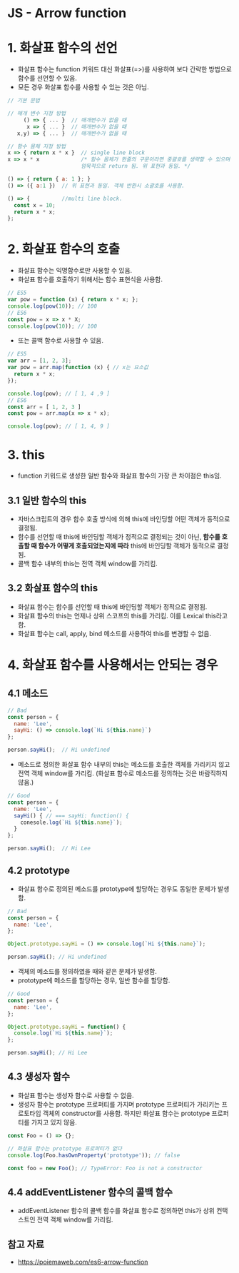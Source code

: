 # JS - Arrow function

# 1. 화살표 함수의 선언

- 화살표 함수는 function 키워드 대신 화살표(=>)를 사용하여 보다 간략한 방법으로 함수를 선언할 수 있음.
- 모든 경우 화살표 함수를 사용할 수 있는 것은 아님.

```jsx
// 기본 문법

// 매개 변수 지정 방법
     () => { ... }  // 매개변수가 없을 때
      x => { ... }  // 매개변수가 없을 때
   x,y) => { ... }  // 매개변수가 없을 때

// 함수 몸체 지정 방법
x => { return x * x }  // single line block
x => x * x             /* 함수 몸체가 한줄의 구문이라면 중괄호를 생략할 수 있으며
                       암묵적으로 return 됨. 위 표현과 동일. */

() => { return { a: 1 }; }
() => ({ a:1 })  // 위 표현과 동일. 객체 반환시 소괄호를 사용함.

() => {          //multi line block.
  const x = 10;
  return x * x;
};
```

# 2. 화살표 함수의 호출

- 화살표 함수는 익명함수로만 사용할 수 있음.
- 화살표 함수를 호출하기 위해서는 함수 표현식을 사용함.

```jsx
// ES5
var pow = function (x) { return x * x; };
console.log(pow(10)); // 100
// ES6
const pow = x => x * X;
console.log(pow(10)); // 100
```

- 또는 콜백 함수로 사용할 수 있음.

```jsx
// ES5
var arr = [1, 2, 3];
var pow = arr.map(function (x) { // x는 요소값
  return x * x;
});

console.log(pow); // [ 1, 4 ,9 ]
// ES6
const arr = [ 1, 2, 3 ]
const pow = arr.map(x => x * x);

console.log(pow); // [ 1, 4, 9 ] 
```

# 3. this

- function 키워드로 생성한 일반 함수와 화살표 함수의 가장 큰 차이점은 this임.

## 3.1 일반 함수의 this

- 자바스크립트의 경우 함수 호출 방식에 의해 this에 바인딩할 어떤 객체가 동적으로 결정됨.
- 함수를 선언할 때 this에 바인딩할 객체가 정적으로 결정되는 것이 아닌, **함수를 호출할 때 함수가 어떻게 호출되었는지에 따라** this에 바인딩할 객체가 동적으로 결정됨.
- 콜백 함수 내부의 this는 전역 객체 window를 가리킴.

## 3.2 화살표 함수의 this

- 화살표 함수는 함수를 선언할 때 this에 바인딩할 객체가 정적으로 결정됨.
- 화살표 함수의 this는 언제나 상위 스코프의 this를 가리킴. 이를 Lexical this라고 함.
- 화살표 함수는 call, apply, bind 메소드를 사용하여 this를 변경할 수 없음.

# 4. 화살표 함수를 사용해서는 안되는 경우

## 4.1 메소드

```jsx
// Bad
const person = {
  name: 'Lee',
  sayHi: () => console.log(`Hi ${this.name}`)
};

person.sayHi();  // Hi undefined
```

- 메소드로 정의한 화살표 함수 내부의 this는 메소드를 호출한 객체를 가리키지 않고 전역 객체 window를 가리킴. (화살표 함수로 메소드를 정의하는 것은 바람직하지 않음.)

```jsx
// Good
const person = {
  name: 'Lee',
  sayHi() { // === sayHi: function() {
    conesole.log(`Hi ${this.name}`);
  }
};

person.sayHi();  // Hi Lee
```

## 4.2 prototype

- 화살표 함수로 정의된 메소드를 prototype에 할당하는 경우도 동일한 문제가 발생함.

```jsx
// Bad
const person = {
  name: 'Lee',
};

Object.prototype.sayHi = () => console.log(`Hi ${this.name}`);

person.sayHi(); // Hi undefined
```

- 객체의 메소드를 정의하였을 때와 같은 문제가 발생함.
- prototype에 메소드를 할당하는 경우, 일반 함수를 할당함.

```jsx
// Good
const person = {
  name: 'Lee',
};

Object.prototype.sayHi = function() {
  console.log(`Hi ${this.name}`);
};

person.sayHi(); // Hi Lee
```

## 4.3 생성자 함수

- 화살표 함수는 생성자 함수로 사용할 수 없음.
- 생성자 함수는 prototype 프로퍼티를 가지며 prototype 프로퍼티가 가리키는 프로토타입 객체의 constructor를 사용함. 하지만 화살표 함수는 prototype 프로퍼티를 가지고 있지 않음.

```jsx
const Foo = () => {};

// 화살표 함수는 prototype 프로퍼티가 없다
console.log(Foo.hasOwnProperty('prototype')); // false

const foo = new Foo(); // TypeError: Foo is not a constructor
```

## 4.4 addEventListener 함수의 콜백 함수

- addEventListener 함수의 콜백 함수를 화살표 함수로 정의하면 this가 상위 컨택스트인 전역 객체 window를 가리킴.

## 참고 자료

- https://poiemaweb.com/es6-arrow-function